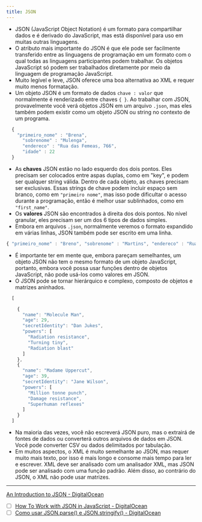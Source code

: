 ```yaml
---
title: JSON
---
```


- JSON (JavaScript Object Notation) é um formato para compartilhar dados e é derivado do JavaScript, mas está disponível para uso em muitas outras linguagens.
- O atributo mais importante do JSON é que ele pode ser facilmente transferido entre as linguagens de programação em um formato com o qual todas as linguagens participantes podem trabalhar. Os objetos JavaScript só podem ser trabalhados diretamente por meio da linguagem de programação JavaScript.
- Muito legível e leve, JSON oferece uma boa alternativa ao XML e requer muito menos formatação.
- Um objeto JSON é um formato de dados `chave : valor` que normalmente é renderizado entre chaves `{ }`. Ao trabalhar com JSON, provavelmente você verá objetos JSON em um arquivo `.json`, mas eles também podem existir como um objeto JSON ou string no contexto de um programa.

``` js
  {
	"primeiro_nome" : "Brena",
	  "sobrenome" : "Mulenga",
	  "endereco" : "Rua das Femeas, 766",
	  "idade" : 22
  }
```

- As **chaves** JSON estão no lado esquerdo dos dois pontos. Eles precisam ser colocados entre aspas duplas, como em "key", e podem ser qualquer string válida. Dentro de cada objeto, as chaves precisam ser exclusivas. Essas strings de chave podem incluir espaço sem branco, como em `"primeiro nome"`, mas isso pode dificultar o acesso durante a programação, então é melhor usar sublinhados, como em `"first_name"`.
- Os **valores** JSON são encontrados à direita dos dois pontos. No nível granular, eles precisam ser um dos 6 tipos de dados simples.
- Embora em arquivos `.json`, normalmente veremos o formato expandido em várias linhas, JSON também pode ser escrito em uma linha.

``` js
{ "primeiro_nome" : "Breno", "sobrenome" : "Martins", "endereco" : "Rua do Machos, 665", "idade" : 55 }
```

- É importante ter em mente que, embora pareçam semelhantes, um objeto JSON não tem o mesmo formato de um objeto JavaScript, portanto, embora você possa usar funções dentro de objetos JavaScript, não pode usá-los como valores em JSON.
- O JSON pode se tornar hierárquico e complexo, composto de objetos e matrizes aninhados.

``` js
  [

	{
	  "name": "Molecule Man",
	  "age": 29,
	  "secretIdentity": "Dan Jukes",
	  "powers": [
		"Radiation resistance",
		"Turning tiny",
		"Radiation blast"
	  ]
	},
	{
	  "name": "Madame Uppercut",
	  "age": 39,
	  "secretIdentity": "Jane Wilson",
	  "powers": [
		"Million tonne punch",
		"Damage resistance",
		"Superhuman reflexes"
	  ]
	}
  ]
```

- Na maioria das vezes, você não escreverá JSON puro, mas o extrairá de fontes de dados ou converterá outros arquivos de dados em JSON. Você pode converter CSV ou dados delimitados por tabulação.
- Em muitos aspectos, o XML é muito semelhante ao JSON, mas requer muito mais texto, por isso é mais longo e consome mais tempo para ler e escrever. XML deve ser analisado com um analisador XML, mas JSON pode ser analisado com uma função padrão. Além disso, ao contrário do JSON, o XML não pode usar matrizes.

---

[An Introduction to JSON - DigitalOcean](https://www.digitalocean.com/community/tutorials/an-introduction-to-json)
- [ ] [How To Work with JSON in JavaScript - DigitalOcean](https://www.digitalocean.com/community/tutorials/how-to-work-with-json-in-javascript)
- [ ] [Como usar JSON.parse\(\) e JSON.stringify\(\) - DigitalOcean](https://www.digitalocean.com/community/tutorials/js-json-parse-stringify-pt)